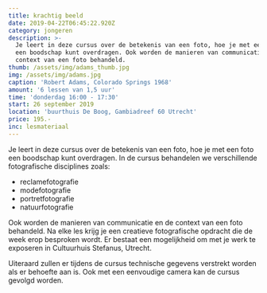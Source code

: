 ```yaml
---
title: krachtig beeld
date: 2019-04-22T06:45:22.920Z
category: jongeren
description: >-
  Je leert in deze cursus over de betekenis van een foto, hoe je met een foto
  een boodschap kunt overdragen. Ook worden de manieren van communicatie en de
  context van een foto behandeld.
thumb: /assets/img/adams_thumb.jpg
img: /assets/img/adams.jpg
caption: 'Robert Adams, Colorado Springs 1968'
amount: '6 lessen van 1,5 uur'
time: 'donderdag 16:00 - 17:30'
start: 26 september 2019
location: 'buurthuis De Boog, Gambiadreef 60 Utrecht'
price: 195.-
inc: lesmateriaal
---
```


Je leert in deze cursus over de betekenis van een foto, hoe je met een foto een boodschap kunt overdragen. In de cursus behandelen we verschillende fotografische disciplines zoals:

* reclamefotografie
* modefotografie
* portretfotografie
* natuurfotografie 

Ook worden de manieren van communicatie en de context van een foto behandeld.
Na elke les krijg je een creatieve fotografische opdracht die de week erop besproken wordt. Er bestaat een mogelijkheid om met je werk te exposeren in Cultuurhuis Stefanus, Utrecht. 

Uiteraard zullen er tijdens de cursus technische gegevens verstrekt worden als er behoefte aan is. Ook met een eenvoudige camera kan de cursus gevolgd worden.
